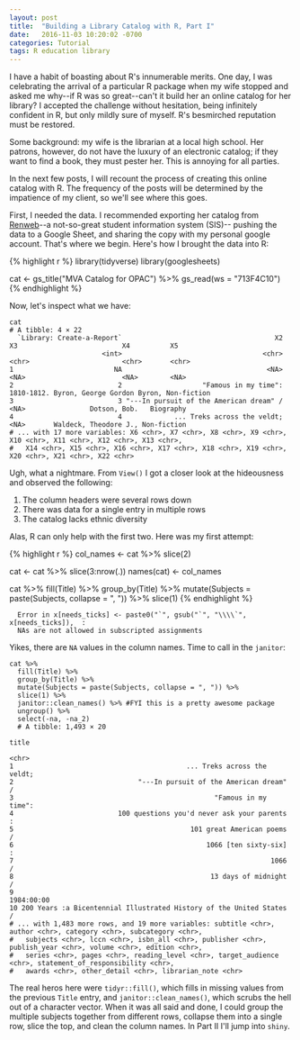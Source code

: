 ```yaml
---
layout: post
title:  "Building a Library Catalog with R, Part I"
date:   2016-11-03 10:20:02 -0700
categories: Tutorial
tags: R education library
---
```


I have a habit of boasting about R's innumerable merits. One day, I was celebrating the arrival of a particular R package when my wife stopped
and asked me why--if R was so great--can't it build her an online catalog for her library? I accepted the challenge without hesitation, being 
infinitely confident in R, but only mildly sure of myself. R's besmirched reputation must be restored.

Some background: my wife is the librarian at a local high school. Her patrons, however, do not have the luxury of an electronic catalog; if they want to 
find a book, they must pester her. This is annoying for all parties. 

<!--more-->

In the next few posts, I will recount the process of creating this online catalog with R. The frequency of the posts will be determined by the
impatience of my client, so we'll see where this goes.

First, I needed the data. I recommended exporting her catalog from [Renweb](https://www.renweb.com/)--a not-so-great student information system (SIS)--
pushing the data to a Google Sheet, and sharing the copy with my personal google account. That's where we begin. Here's how I brought the data
into R:

{% highlight r %}
library(tidyverse)
library(googlesheets)

cat <- gs_title("MVA Catalog for OPAC") %>% 
  gs_read(ws = "713F4C10")
{% endhighlight %}

Now, let's inspect what we have:

```
cat
# A tibble: 4 × 22
  `Library: Create-a-Report`                                      X2         X3                          X4          X5
                       <int>                                   <chr>      <chr>                       <chr>       <chr>
1                         NA                                    <NA>       <NA>                        <NA>        <NA>
2                          2                    "Famous in my time": 1810-1812. Byron, George Gordon Byron, Non-fiction
3                          3 "---In pursuit of the American dream" /       <NA>                Dotson, Bob.   Biography
4                          4             ... Treks across the veldt;       <NA>       Waldeck, Theodore J., Non-fiction
# ... with 17 more variables: X6 <chr>, X7 <chr>, X8 <chr>, X9 <chr>, X10 <chr>, X11 <chr>, X12 <chr>, X13 <chr>,
#   X14 <chr>, X15 <chr>, X16 <chr>, X17 <chr>, X18 <chr>, X19 <chr>, X20 <chr>, X21 <chr>, X22 <chr>
```

Ugh, what a nightmare. From `View()` I got a closer look at the hideousness and observed the following:

1. The column headers were several rows down
2. There was data for a single entry in multiple rows
3. The catalog lacks ethnic diversity 

Alas, R can only help with the first two. Here was my first attempt:

{% highlight r %}
col_names <- cat %>% 
  slice(2)
  
cat <- cat %>% 
  slice(3:nrow(.))
names(cat) <- col_names

cat %>% 
  fill(Title) %>% 
  group_by(Title) %>% 
  mutate(Subjects = paste(Subjects, collapse = ", ")) %>%
  slice(1)
{% endhighlight %}

```
  Error in x[needs_ticks] <- paste0("`", gsub("`", "\\\\`", x[needs_ticks]),  : 
  NAs are not allowed in subscripted assignments
```
Yikes, there are `NA` values in the column names. Time to call in the `janitor`:

```
cat %>% 
  fill(Title) %>% 
  group_by(Title) %>% 
  mutate(Subjects = paste(Subjects, collapse = ", ")) %>%
  slice(1) %>% 
  janitor::clean_names() %>% #FYI this is a pretty awesome package
  ungroup() %>% 
  select(-na, -na_2)
  # A tibble: 1,493 × 20
                                                                  title
                                                                  <chr>
1                                           ... Treks across the veldt;
2                               "---In pursuit of the American dream" /
3                                                  "Famous in my time":
4                          100 questions you'd never ask your parents :
5                                            101 great American poems /
6                                                1066 [ten sixty-six] :
7                                                                1066 /
8                                                 13 days of midnight /
9                                                            1984:00:00
10 200 Years :a Bicentennial Illustrated History of the United States /
# ... with 1,483 more rows, and 19 more variables: subtitle <chr>, author <chr>, category <chr>, subcategory <chr>,
#   subjects <chr>, lccn <chr>, isbn_all <chr>, publisher <chr>, publish_year <chr>, volume <chr>, edition <chr>,
#   series <chr>, pages <chr>, reading_level <chr>, target_audience <chr>, statement_of_responsibility <chr>,
#   awards <chr>, other_detail <chr>, librarian_note <chr>
```


The real heros here were `tidyr::fill()`, which fills in missing values from the previous `Title` entry, and `janitor::clean_names()`, which scrubs the hell out of a character vector.
When it was all said and done, I could group the multiple subjects together from different rows, collapse them into a single row, slice the top,
and clean the column names. In Part II I'll jump into `shiny`.




